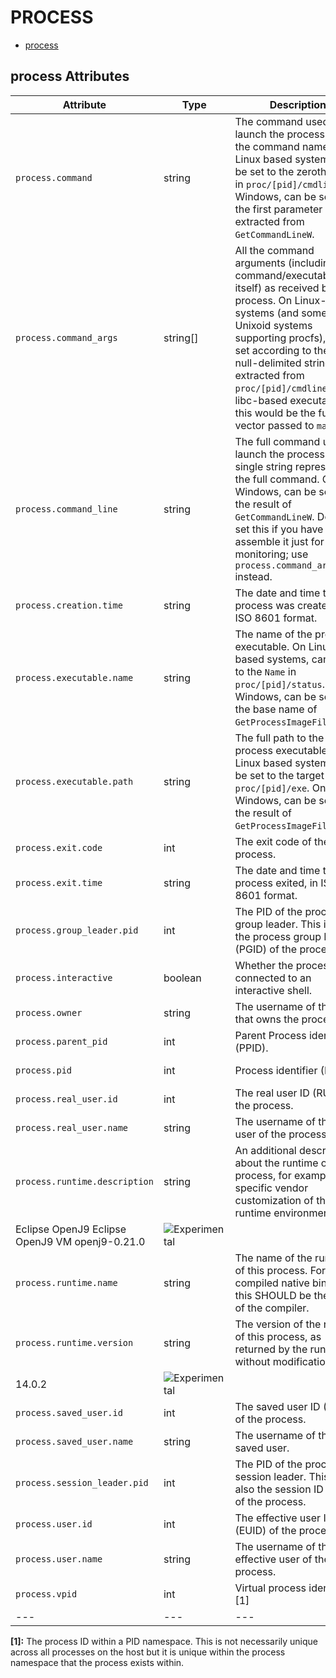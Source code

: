 
<!--- Hugo front matter used to generate the website version of this page:
--->

# PROCESS

- [process](#process)


## process Attributes

| Attribute  | Type | Description  | Examples  | Stability |
|---|---|---|---|---|
| `process.command` | string | The command used to launch the process (i.e. the command name). On Linux based systems, can be set to the zeroth string in `proc/[pid]/cmdline`. On Windows, can be set to the first parameter extracted from `GetCommandLineW`.  |`cmd/otelcol` | ![Experimental](https://img.shields.io/badge/-experimental-blue) |
| `process.command_args` | string[] | All the command arguments (including the command/executable itself) as received by the process. On Linux-based systems (and some other Unixoid systems supporting procfs), can be set according to the list of null-delimited strings extracted from `proc/[pid]/cmdline`. For libc-based executables, this would be the full argv vector passed to `main`.  |`cmd/otecol`; `--config=config.yaml` | ![Experimental](https://img.shields.io/badge/-experimental-blue) |
| `process.command_line` | string | The full command used to launch the process as a single string representing the full command. On Windows, can be set to the result of `GetCommandLineW`. Do not set this if you have to assemble it just for monitoring; use `process.command_args` instead.  |`C:\cmd\otecol --config="my directory\config.yaml"` | ![Experimental](https://img.shields.io/badge/-experimental-blue) |
| `process.creation.time` | string | The date and time the process was created, in ISO 8601 format.  |`2023-11-21T09:25:34.853Z` | ![Experimental](https://img.shields.io/badge/-experimental-blue) |
| `process.executable.name` | string | The name of the process executable. On Linux based systems, can be set to the `Name` in `proc/[pid]/status`. On Windows, can be set to the base name of `GetProcessImageFileNameW`.  |`otelcol` | ![Experimental](https://img.shields.io/badge/-experimental-blue) |
| `process.executable.path` | string | The full path to the process executable. On Linux based systems, can be set to the target of `proc/[pid]/exe`. On Windows, can be set to the result of `GetProcessImageFileNameW`.  |`/usr/bin/cmd/otelcol` | ![Experimental](https://img.shields.io/badge/-experimental-blue) |
| `process.exit.code` | int | The exit code of the process.  |`127` | ![Experimental](https://img.shields.io/badge/-experimental-blue) |
| `process.exit.time` | string | The date and time the process exited, in ISO 8601 format.  |`2023-11-21T09:26:12.315Z` | ![Experimental](https://img.shields.io/badge/-experimental-blue) |
| `process.group_leader.pid` | int | The PID of the process's group leader. This is also the process group ID (PGID) of the process.  |`23` | ![Experimental](https://img.shields.io/badge/-experimental-blue) |
| `process.interactive` | boolean | Whether the process is connected to an interactive shell.  | | ![Experimental](https://img.shields.io/badge/-experimental-blue) |
| `process.owner` | string | The username of the user that owns the process.  |`root` | ![Experimental](https://img.shields.io/badge/-experimental-blue) |
| `process.parent_pid` | int | Parent Process identifier (PPID).  |`111` | ![Experimental](https://img.shields.io/badge/-experimental-blue) |
| `process.pid` | int | Process identifier (PID).  |`1234` | ![Experimental](https://img.shields.io/badge/-experimental-blue) |
| `process.real_user.id` | int | The real user ID (RUID) of the process.  |`1000` | ![Experimental](https://img.shields.io/badge/-experimental-blue) |
| `process.real_user.name` | string | The username of the real user of the process.  |`operator` | ![Experimental](https://img.shields.io/badge/-experimental-blue) |
| `process.runtime.description` | string | An additional description about the runtime of the process, for example a specific vendor customization of the runtime environment.  |
Eclipse OpenJ9 Eclipse OpenJ9 VM openj9-0.21.0 | ![Experimental](https://img.shields.io/badge/-experimental-blue) |
| `process.runtime.name` | string | The name of the runtime of this process. For compiled native binaries, this SHOULD be the name of the compiler.  |`OpenJDK Runtime Environment` | ![Experimental](https://img.shields.io/badge/-experimental-blue) |
| `process.runtime.version` | string | The version of the runtime of this process, as returned by the runtime without modification.  |
14.0.2 | ![Experimental](https://img.shields.io/badge/-experimental-blue) |
| `process.saved_user.id` | int | The saved user ID (SUID) of the process.  |`1002` | ![Experimental](https://img.shields.io/badge/-experimental-blue) |
| `process.saved_user.name` | string | The username of the saved user.  |`operator` | ![Experimental](https://img.shields.io/badge/-experimental-blue) |
| `process.session_leader.pid` | int | The PID of the process's session leader. This is also the session ID (SID) of the process.  |`14` | ![Experimental](https://img.shields.io/badge/-experimental-blue) |
| `process.user.id` | int | The effective user ID (EUID) of the process.  |`1001` | ![Experimental](https://img.shields.io/badge/-experimental-blue) |
| `process.user.name` | string | The username of the effective user of the process.  |`root` | ![Experimental](https://img.shields.io/badge/-experimental-blue) |
| `process.vpid` | int | Virtual process identifier. [1] |`12` | ![Experimental](https://img.shields.io/badge/-experimental-blue) |
|---|---|---|---|---|

**[1]:** The process ID within a PID namespace. This is not necessarily unique across all processes on the host but it is unique within the process namespace that the process exists within.


